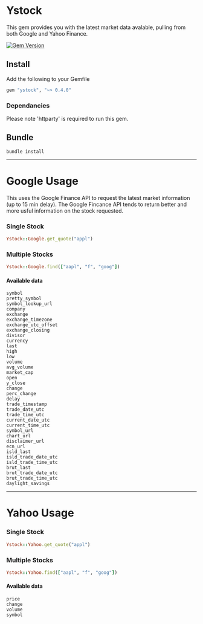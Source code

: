 # Ystock
This gem provides you with the latest market data avalable, pulling from both Google and Yahoo Finance.

[![Gem Version](https://badge.fury.io/rb/ystock.png)](http://badge.fury.io/rb/ystock)

## Install
Add the following to your Gemfile
```ruby
gem "ystock", "~> 0.4.0"
```

### Dependancies 
Please note 'httparty' is required to run this gem.

## Bundle
```
bundle install
```

----

# Google Usage

This uses the Google Finance API to request the latest market information (up to 15 min delay). The Google Fincance API tends to return better and more usful information on the stock requested.

### Single Stock
```ruby
Ystock::Google.get_quote("appl")
```

### Multiple Stocks
```ruby
Ystock::Google.find(["aapl", "f", "goog"])
```

#### Available data
```
symbol
pretty_symbol
symbol_lookup_url
company
exchange
exchange_timezone
exchange_utc_offset
exchange_closing
divisor
currency
last
high
low
volume
avg_volume
market_cap
open
y_close
change
perc_change
delay
trade_timestamp
trade_date_utc
trade_time_utc
current_date_utc
current_time_utc
symbol_url
chart_url
disclaimer_url
ecn_url
isld_last
isld_trade_date_utc
isld_trade_time_utc
brut_last
brut_trade_date_utc
brut_trade_time_utc
daylight_savings
```

----

# Yahoo Usage

### Single Stock
```ruby
Ystock::Yahoo.get_quote("appl")
```

### Multiple Stocks
```ruby
Ystock::Yahoo.find(["aapl", "f", "goog"])
```

#### Available data
```
price
change
volume
symbol
```

